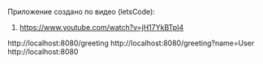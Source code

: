 Приложение создано по видео (letsCode):

1) https://www.youtube.com/watch?v=jH17YkBTpI4

http://localhost:8080/greeting
http://localhost:8080/greeting?name=User
http://localhost:8080

